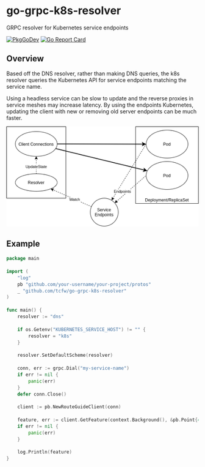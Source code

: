 # go-grpc-k8s-resolver
GRPC resolver for Kubernetes service endpoints

[![PkgGoDev](https://pkg.go.dev/badge/github.com/tcfw/go-grpc-k8s-resolver)](https://pkg.go.dev/github.com/tcfw/go-grpc-k8s-resolver)
[![Go Report Card](https://goreportcard.com/badge/github.com/tcfw/go-grpc-k8s-resolver)](https://goreportcard.com/report/github.com/tcfw/go-grpc-k8s-resolver)

## Overview
Based off the DNS resolver, rather than making DNS queries, the k8s resolver queries the Kubernetes API for service endpoints matching the service name.

Using a headless service can be slow to update and the reverse proxies in service meshes may increase latency. By using the endpoints Kubernetes, updating the client with new or removing old server endpoints can be much faster.

![overview](./overview.png)

## Example
```go
package main

import (
	"log"
	pb "github.com/your-username/your-project/protos"
	_ "github.com/tcfw/go-grpc-k8s-resolver"
)

func main() {
	resolver := "dns"

	if os.Getenv("KUBERNETES_SERVICE_HOST") != "" {
		resolver = "k8s"
	}

	resolver.SetDefaultScheme(resolver)

	conn, err := grpc.Dial("my-service-name")
	if err != nil {
		panic(err)
	}
	defer conn.Close()

	client := pb.NewRouteGuideClient(conn)

	feature, err := client.GetFeature(context.Background(), &pb.Point{409146138, -746188906})
	if err != nil {
		panic(err)
	}

	log.Println(feature)
}
```